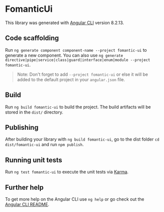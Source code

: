 # FomanticUi

This library was generated with [Angular CLI](https://github.com/angular/angular-cli) version 8.2.13.

## Code scaffolding

Run `ng generate component component-name --project fomantic-ui` to generate a new component. You can also use `ng generate directive|pipe|service|class|guard|interface|enum|module --project fomantic-ui`.
> Note: Don't forget to add `--project fomantic-ui` or else it will be added to the default project in your `angular.json` file. 

## Build

Run `ng build fomantic-ui` to build the project. The build artifacts will be stored in the `dist/` directory.

## Publishing

After building your library with `ng build fomantic-ui`, go to the dist folder `cd dist/fomantic-ui` and run `npm publish`.

## Running unit tests

Run `ng test fomantic-ui` to execute the unit tests via [Karma](https://karma-runner.github.io).

## Further help

To get more help on the Angular CLI use `ng help` or go check out the [Angular CLI README](https://github.com/angular/angular-cli/blob/master/README.md).
